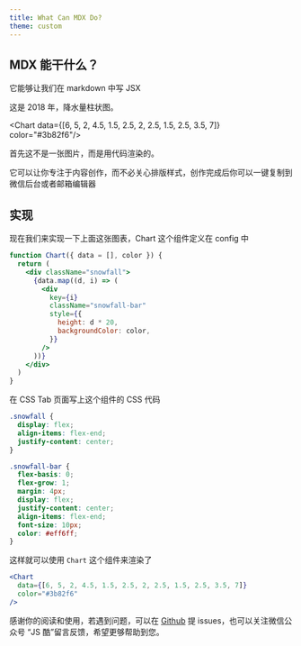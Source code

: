 ```yaml
---
title: What Can MDX Do?
theme: custom
---
```


## MDX 能干什么？

它能够让我们在 markdown 中写 JSX

这是 2018 年，降水量柱状图。

<Chart data={[6, 5, 2, 4.5, 1.5, 2.5, 2, 2.5, 1.5, 2.5, 3.5, 7]} color="#3b82f6"/>

首先这不是一张图片，而是用代码渲染的。

它可以让你专注于内容创作，而不必关心排版样式，创作完成后你可以一键复制到微信后台或者邮箱编辑器

## 实现

现在我们来实现一下上面这张图表，Chart 这个组件定义在 config 中

```jsx
function Chart({ data = [], color }) {
  return (
    <div className="snowfall">
      {data.map((d, i) => (
        <div
          key={i}
          className="snowfall-bar"
          style={{
            height: d * 20,
            backgroundColor: color,
          }}
        />
      ))}
    </div>
  )
}
```

在 CSS Tab 页面写上这个组件的 CSS 代码

```css
.snowfall {
  display: flex;
  align-items: flex-end;
  justify-content: center;
}

.snowfall-bar {
  flex-basis: 0;
  flex-grow: 1;
  margin: 4px;
  display: flex;
  justify-content: center;
  align-items: flex-end;
  font-size: 10px;
  color: #eff6ff;
}
```

这样就可以使用 `Chart` 这个组件来渲染了

```jsx
<Chart
  data={[6, 5, 2, 4.5, 1.5, 2.5, 2, 2.5, 1.5, 2.5, 3.5, 7]}
  color="#3b82f6"
/>
```

感谢你的阅读和使用，若遇到问题，可以在 [Github](https://github.com/maqi1520/mdx-editor) 提 issues，也可以关注微信公众号 “JS 酷”留言反馈，希望更够帮助到您。
